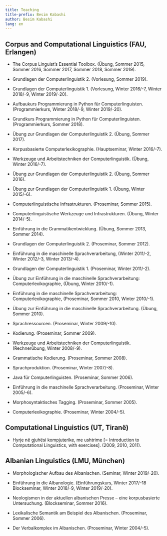 ```yaml
---
title: Teaching 
title-prefix: Besim Kabashi
author: Besim Kabashi
lang: en
---
```


## Corpus and Computational Linguistics (FAU, Erlangen) ##

- The Corpus Linguist’s Essential Toolbox. (Übung, Sommer 2015, Sommer 2016, Sommer 2017, Sommer 2018, Sommer 2019).

- Grundlagen der Computerlinguistik 2. (Vorlesung, Sommer 2019).

- Grundlagen der Computerlinguistik 1. (Vorlesung, Winter 2016/-7, Winter 2018/-9, Winter 2019/-20). 

- Aufbaukurs Programmierung in Python für Computerlinguisten. (Programmierkurs, Winter 2018/-9, Winter 2019/-20).

- Grundkurs Programmierung in Python für Computerlinguisten. (Programmierkurs, Sommer 2018).

- Übung zur Grundlagen der Computerlinguistik 2. (Übung, Sommer 2017). 

- Korpusbasierte Computerlexikographie. (Hauptseminar, Winter 2016/-7). 

- Werkzeuge und Arbeitstechniken der Computerlinguistik. (Übung, Winter 2016/-7). 

- Übung zur Grundlagen der Computerlinguistik 2. (Übung, Sommer 2016). 

- Übung zur Grundlagen der Computerlinguistik 1. (Übung, Winter 2015/-6).

- Computerlinguistische Infrastrukturen. (Proseminar, Sommer 2015).

- Computerlinguistische Werkzeuge und Infrastrukturen. (Übung, Winter 2014/-5). 

- Einführung in die Grammatikentwicklung. (Übung, Sommer 2013, Sommer 2014).

- Grundlagen der Computerlinguistik 2. (Proseminar, Sommer 2012).

- Einführung in die maschinelle Sprachverarbeitung, (Winter 2011/-2, Winter 2012/-3, Winter 2013/-4).

- Grundlagen der Computerlinguistik 1. (Proseminar, Winter 2011/-2).

- Übung zur Einführung in die maschinelle Sprachverarbeitung: Computerlexikographie,  (Übung, Winter 2010/-1).

- Einführung in die maschinelle Sprachverarbeitung: Computerlexikographie, (Proseminar, Sommer 2010, Winter 2010/-1).

- Übung zur Einführung in die maschinelle Sprachverarbeitung. (Übung, Sommer 2010).

- Sprachressourcen. (Proseminar, Winter 2009/-10). 

- Kodierung. (Proseminar, Sommer 2009). 

- Werkzeuge und Arbeitstechniken der Computerlinguistik. (Rechnerübung, Winter 2008/-9).

- Grammatische Kodierung. (Proseminar, Sommer 2008). 

- Sprachproduktion. (Proseminar, Winter 2007/-8).

- Java für Computerlinguisten. (Proseminar, Sommer 2006). 

- Einführung in die maschinelle Sprachverarbeitung. (Proseminar, Winter 2005/-6).

- Morphosyntaktisches Tagging. (Proseminar, Sommer 2005).

- Computerlexikographie. (Proseminar, Winter 2004/-5).




## Computational Linguistics (UT, Tiranë) ##

- Hyrje në gjuhësi kompjuterike, me ushtrime [= Introduction to Computational Linguistics, with exercises]. (2009, 2010, 2011).




## Albanian Linguistics (LMU, München) ##

- Morphologischer Aufbau des Albanischen. (Seminar, Winter 2019/-20). 

- Einführung in die Albanologie. (Einführungskurs, Winter 2017/-18 Blockseminar, Winter 2018/-9, Winter 2019/-20).

- Neologismen in der aktuellen albanischen Presse – eine korpusbasierte Untersuchung. (Blockseminar, Sommer 2016). 

- Lexikalische Semantik am Beispiel des Albanischen. (Proseminar, Sommer 2006). 

- Der Verbalkomplex im Albanischen. (Proseminar, Winter 2004/-5). 



<!-- ## Supervised theses ## -->

<!-- ### Master's theses ### -->

<!--   X Y (2019) -->
    
<!--   Supervisor: -->

<!-- ### Bachelor's theses ### -->

<!--   * X Y (2019)  -->

<!-- ## News ## -->